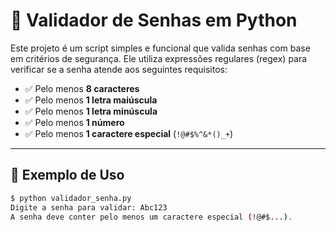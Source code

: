 # 🔐 Validador de Senhas em Python

Este projeto é um script simples e funcional que valida senhas com base em critérios de segurança. Ele utiliza expressões regulares (regex) para verificar se a senha atende aos seguintes requisitos:

- ✅ Pelo menos **8 caracteres**
- ✅ Pelo menos **1 letra maiúscula**
- ✅ Pelo menos **1 letra minúscula**
- ✅ Pelo menos **1 número**
- ✅ Pelo menos **1 caractere especial** (`!@#$%^&*()_+`)

---

## 🧪 Exemplo de Uso

```bash
$ python validador_senha.py
Digite a senha para validar: Abc123
A senha deve conter pelo menos um caractere especial (!@#$...).
